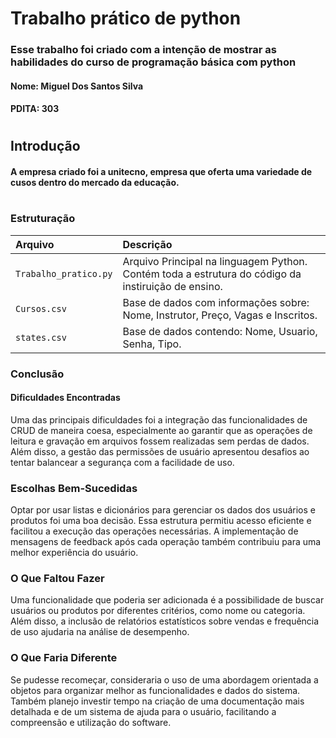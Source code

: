 # Trabalho prático de python
### Esse trabalho foi criado com a intenção de mostrar as habilidades do curso de programação básica com python
#### Nome: Miguel Dos Santos Silva
#### PDITA: 303
#
## Introdução
#### A empresa criado foi a unitecno, empresa que oferta uma variedade de cusos dentro do mercado da educação.
#
### Estruturação
| Arquivo   | Descrição |
| :-------- | :------- |
| `Trabalho_pratico.py`  | Arquivo Principal na linguagem Python. Contém toda a estrutura do código da instiruição de ensino.    |
| `Cursos.csv`   | Base de dados com informações sobre: Nome, Instrutor, Preço, Vagas e Inscritos.  |
| `states.csv`   | Base de dados contendo: Nome, Usuario, Senha, Tipo. |

### Conclusão
#### Dificuldades Encontradas
Uma das principais dificuldades foi a integração das funcionalidades de CRUD de maneira coesa, especialmente ao garantir que as operações de leitura e gravação em arquivos fossem realizadas sem perdas de dados. Além disso, a gestão das permissões de usuário apresentou desafios ao tentar balancear a segurança com a facilidade de uso.

### Escolhas Bem-Sucedidas
Optar por usar listas e dicionários para gerenciar os dados dos usuários e produtos foi uma boa decisão. Essa estrutura permitiu acesso eficiente e facilitou a execução das operações necessárias. A implementação de mensagens de feedback após cada operação também contribuiu para uma melhor experiência do usuário.

### O Que Faltou Fazer
Uma funcionalidade que poderia ser adicionada é a possibilidade de buscar usuários ou produtos por diferentes critérios, como nome ou categoria. Além disso, a inclusão de relatórios estatísticos sobre vendas e frequência de uso ajudaria na análise de desempenho.

### O Que Faria Diferente
Se pudesse recomeçar, consideraria o uso de uma abordagem orientada a objetos para organizar melhor as funcionalidades e dados do sistema. Também planejo investir tempo na criação de uma documentação mais detalhada e de um sistema de ajuda para o usuário, facilitando a compreensão e utilização do software.


